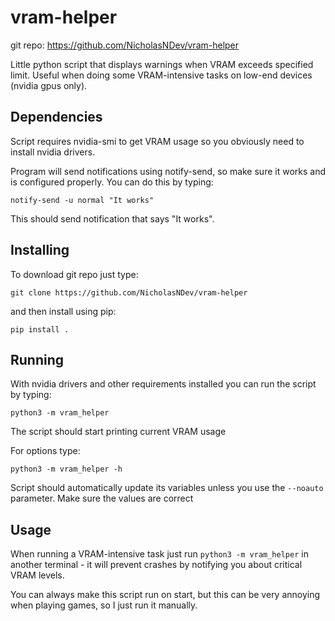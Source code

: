 # vram-helper

git repo: https://github.com/NicholasNDev/vram-helper

Little python script that displays warnings when VRAM exceeds specified limit. Useful when doing some VRAM-intensive tasks on low-end devices (nvidia gpus only).

## Dependencies

Script requires nvidia-smi to get VRAM usage so you obviously need to install nvidia drivers.

<!--
  For python requirements you can run:

  ```
  pip install -r requirements.txt
  ```
-->

Program will send notifications using notify-send, so make sure it works and is configured properly. You can do this by typing:

```
notify-send -u normal "It works"
```

This should send notification that says "It works".

## Installing

To download git repo just type:

```
git clone https://github.com/NicholasNDev/vram-helper
```

and then install using pip:

```
pip install .
```

## Running

With nvidia drivers and other requirements installed you can run the script by typing:

```
python3 -m vram_helper
```

The script should start printing current VRAM usage

For options type:

```
python3 -m vram_helper -h
```

Script should automatically update its variables unless you use the `--noauto` parameter. Make sure the values are correct

## Usage

When running a VRAM-intensive task just run `python3 -m vram_helper` in another terminal - it will prevent crashes by notifying you about critical VRAM levels.

You can always make this script run on start, but this can be very annoying when playing games, so I just run it manually.
